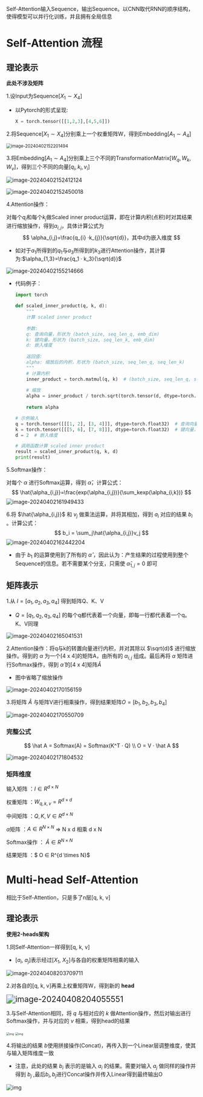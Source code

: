 Self-Attention输入Sequence，输出Sequence。以CNN取代RNN的顺序结构，使得模型可以并行化训练，并且拥有全局信息



# Self-Attention 流程

## 理论表示

**此处不涉及矩阵**

1.设Input为Sequence[$X_1 \sim X_4$]

* 以Pytorch的形式呈现:

    ```python
    X = torch.tensor([[1,2,3],[4,5,6]])
    ```

2.将Sequence[$X_1 \sim X_4$]分别乘上一个权重矩阵W，得到Embedding[$A_1\sim A_4$​]

<img src="Self-Attention.assets/image-20240402152201494.png" alt="image-20240402152201494" style="zoom:80%;" />

3.将Embedding[$A_1\sim A_4$]分别乘上三个不同的TransformationMatrix[$W_q,W_k,W_v$]，得到三个不同的向量[$q_i,k_i,v_i$]

<img src="Self-Attention.assets/image-20240402152412124.png" alt="image-20240402152412124"  />

![image-20240402152450018](Self-Attention.assets/image-20240402152450018.png)

4.Attention操作：

对每个$q_i$和每个$k_j$做Scaled inner product运算，即在计算内积(点积)时对其结果进行缩放操作，得到$\alpha_{i,j}$，具体计算公式为
$$
\alpha_{i,j}=\frac{q_{i} ·k_{j}}{\sqrt{d}}，其中d为嵌入维度
$$

* 如对于$a_1$所得到的$q_1$与$a_3$所得到的$k_3$进行Attention操作，其计算为:$\alpha_{1,3}=\frac{q_1 · k_3}{\sqrt{d}}$​

![image-20240402155214666](Self-Attention.assets/image-20240402155214666.png)

* 代码例子：

    ```python
    import torch
    
    def scaled_inner_product(q, k, d):
        """
        计算 scaled inner product
        
        参数:
        q: 查询向量，形状为 (batch_size, seq_len_q, emb_dim)
        k: 键向量，形状为 (batch_size, seq_len_k, emb_dim)
        d: 嵌入维度
        
        返回值:
        alpha: 缩放后的内积，形状为 (batch_size, seq_len_q, seq_len_k)
        """
        # 计算内积
        inner_product = torch.matmul(q, k)  # (batch_size, seq_len_q, seq_len_k)
        
        # 缩放
        alpha = inner_product / torch.sqrt(torch.tensor(d, dtype=torch.float32))
        
        return alpha
    
    # 示例输入
    q = torch.tensor([[[1, 2], [3, 4]]], dtype=torch.float32)  # 查询向量，形状为 (1, 2, 2)
    k = torch.tensor([[[5, 6], [7, 8]]], dtype=torch.float32)  # 键向量，形状为 (1, 2, 2)
    d = 2  # 嵌入维度
    
    # 调用函数计算 scaled inner product
    result = scaled_inner_product(q, k, d)
    print(result)
    
    ```

    

5.Softmax操作：

对每个 $\alpha$ 进行Softmax运算，得到 $\hat{\alpha}$，计算公式：
$$
\hat{\alpha_{i,j}}=\frac{exp(\alpha_{i,j})}{\sum_kexp(\alpha_{i,k})}
$$
![image-20240402161949433](Self-Attention.assets/image-20240402161949433.png)

6.将 $\hat{\alpha_{i,j}}$ 和 $v_j$ 做乘法运算，并将其相加，得到 $a_i$ 对应的结果 $b_i$ 。计算公式：
$$
b_i = \sum_j\hat{\alpha_{i,j}}v_j
$$
![image-20240402162442204](Self-Attention.assets/image-20240402162442204.png)

* 由于 $b_1$ 的运算使用到了所有的 $\hat\alpha$ ，因此认为：产生结果的过程使用到整个Sequence的信息。若不需要某个分支，只需使 $\hat\alpha_{1,j}=0$ 即可



## 矩阵表示

1.从 $I = [a_1,a_2,a_3,a_4]$ 得到矩阵Q、K、V

* $Q = [q_1,q_2,q_3,q_4]$ 的每个q都代表着一个向量，即每一行都代表着一个q。K、V同理

![image-20240402165041531](Self-Attention.assets/image-20240402165041531.png)

2.Attention操作：将q与k的转置向量进行内积，并对其除以 $\sqrt{d}$ 进行缩放操作。得到的 $\alpha$ 为一个[4 x 4]的矩阵A，由所有的 $\alpha_{i,j}$ 组成。最后再将 $\alpha$ 矩阵进行Softmax操作，得到 $\hat\alpha$ 的[4 x 4]矩阵$\hat{A}$

* 图中省略了缩放操作

![image-20240402170156159](Self-Attention.assets/image-20240402170156159.png)

3.将矩阵 $\hat{A}$ 与矩阵V进行相乘操作，得到结果矩阵$O=[b_1,b_2,b_3,b_4]$

![image-20240402170550709](Self-Attention.assets/image-20240402170550709.png)

### 完整公式

$$
\hat A = Softmax(A) = Softmax(K^T · Q) \\
O = V · \hat A
$$

![image-20240402171804532](Self-Attention.assets/image-20240402171804532.png)

### 矩阵维度

输入矩阵 ：$I ∈ R^{d \times N}$

权重矩阵 ：$W_{q,k,v} = R^{d \times d}$​

中间矩阵 ：$Q,K,V ∈ R^{d \times N}$

$\alpha$矩阵 ：$A∈R^{N \times N}$ => N x d  相乘 d x N

Softmax操作 ： $\hat A ∈ R^{N \times N}$

结果矩阵 ：$ O ∈ R^{d \times N}$





# Multi-head Self-Attention

相比于Self-Attention，只是多了n层[q, k, v]

## 理论表示

**使用2-heads架构**

1.同Self-Attention一样得到[q, k, v]

* [$a_i$, $a_j$]表示经过[$X_1$, $X_2$]与各自的权重矩阵相乘的输入

![image-20240408203709711](Self-Attention.assets/image-20240408203709711.png)

2.对各自的[q, k, v]再乘上权重矩阵W，得到新的 **head**

<img src="Self-Attention.assets/image-20240408204055551.png" alt="image-20240408204055551" style="zoom: 150%;" />

3.与Self-Attention相同，将 $q$ 与相对应的 $k$ 做Attention操作，然后对输出进行Softmax操作，并与对应的 $v$ 相乘，得到head的结果

<img src="Self-Attention.assets/v2-688516477ad57f01a4abe5fd1a36e510_r.jpg" alt="img" style="zoom:50%;" />

<img src="Self-Attention.assets/v2-b0891e9352874c9eee469372b85ecbe2_r.jpg" alt="img" style="zoom:50%;" />

4.将输出的结果 $b$​​ 使用拼接操作(Concat)，再传入到一个Linear层调整维度，使其与输入矩阵维度一致

* 注意，此处的结果 $b_i$ 表示的是输入 $a_i$ 的结果。需要对输入 $a_j$ 做同样的操作并得到 $b_j$ ,最后$b_i,b_j$进行Concat操作并传入Linear得到最终输出O

![img](Self-Attention.assets/v2-df5d332304c2fd217705f210edd18bf4_r.jpg)

